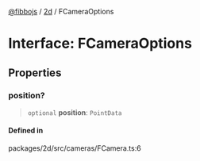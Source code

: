 [@fibbojs](/api/index) / [2d](/api/2d) / FCameraOptions

# Interface: FCameraOptions

## Properties

### position?

> `optional` **position**: `PointData`

#### Defined in

packages/2d/src/cameras/FCamera.ts:6
